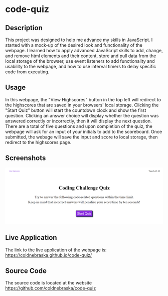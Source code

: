 # code-quiz

## Description
This project was designed to help me advance my skills in JavaScript. I started with a mock-up of the desired look and functionality of the webpage. I learned how to apply advanced JavaScript skills to add, change, and remove html elements and their content, store and pull data from the local storage of the browser, use event listeners to add functionality and usability to the webpage, and how to use interval timers to delay specific code from executing.

## Usage
In this webpage, the "View Highscores" button in the top left will redirect to the highscores that are saved in your browsers' local storage. Clicking the "Start Quiz" button will start the countdown clock and show the first question. Clicking an answer choice will display whether the question was answered correctly or incorrectly, then it will display the next question. There are a total of five questions and upon completion of the quiz, the webpage will ask for an input of your initials to add to the scoreboard. Once submitted, the webage will save the input and score to local storage, then redirect to the highscores page.

## Screenshots
![Alt text](./assets/images/image.png)

## Live Application
The link to the live application of the webpage is: https://coldnebraska.github.io/code-quiz/

## Source Code
The source code is located at the website https://github.com/coldnebraska/code-quiz
